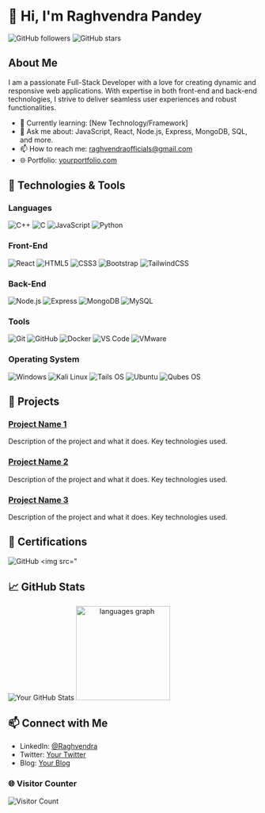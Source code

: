 
# 👋 Hi, I'm Raghvendra Pandey

![GitHub followers](https://img.shields.io/github/followers/raghvendra-official?label=Follow&style=social) ![GitHub stars](https://img.shields.io/github/stars/raghvendra-official?style=social)

## About Me

I am a passionate Full-Stack Developer with a love for creating dynamic and responsive web applications. With expertise in both front-end and back-end technologies, I strive to deliver seamless user experiences and robust functionalities.

- 🌱 Currently learning: [New Technology/Framework]
- 💬 Ask me about: JavaScript, React, Node.js, Express, MongoDB, SQL, and more.
- 📫 How to reach me: [raghvendraofficials@gmail.com](mailto:raghvendraofficials@gmail.com)
- 🌐 Portfolio: [yourportfolio.com](http://yourportfolio.com)

## 🔧 Technologies & Tools

### Languages
![C++](https://img.shields.io/badge/-C++-000?&logo=C%2B%2B&logoColor=white)
![C](https://img.shields.io/badge/-C-000?&logo=C)
![JavaScript](https://img.shields.io/badge/-JavaScript-000?&logo=JavaScript)
![Python](https://img.shields.io/badge/-Python-000?&logo=Python)

### Front-End
![React](https://img.shields.io/badge/-React-000?&logo=React)
![HTML5](https://img.shields.io/badge/-HTML5-000?&logo=HTML5)
![CSS3](https://img.shields.io/badge/-CSS3-000?&logo=CSS3)
![Bootstrap](https://img.shields.io/badge/-Bootstrap-000?&logo=Bootstrap)
![TailwindCSS](https://img.shields.io/badge/-Tailwind%20CSS-000?&logo=Tailwind%20CSS&logoColor=white)

### Back-End
![Node.js](https://img.shields.io/badge/-Node.js-000?&logo=Node.js)
![Express](https://img.shields.io/badge/-Express-000?&logo=Express)
![MongoDB](https://img.shields.io/badge/-MongoDB-000?&logo=MongoDB)
![MySQL](https://img.shields.io/badge/-MySQL-000?&logo=MySQL)

### Tools
![Git](https://img.shields.io/badge/-Git-000?&logo=Git)
![GitHub](https://img.shields.io/badge/-GitHub-000?&logo=Github)
![Docker](https://img.shields.io/badge/-Docker-000?&logo=Docker)
![VS Code](https://img.shields.io/badge/-VS%20Code-000?&logo=Visual%20Studio%20Code)
![VMware](https://img.shields.io/badge/-VMware-000?logo=vmware)


### Operating System

![Windows](https://img.shields.io/badge/-Windows-000?logo=windows)
![Kali Linux](https://img.shields.io/badge/-Kali%20Linux-000?logo=kalilinux)
![Tails OS](https://img.shields.io/badge/-Tails%20OS-000?logo=tails)
![Ubuntu](https://img.shields.io/badge/-Ubuntu-000?&logo=ubuntu)
![Qubes OS](https://img.shields.io/badge/-Qubes%20OS-000?logo=qubes-os)

## 🚀 Projects

### [Project Name 1](https://github.com/yourusername/projectname1)
Description of the project and what it does. Key technologies used.

### [Project Name 2](https://github.com/yourusername/projectname2)
Description of the project and what it does. Key technologies used.

### [Project Name 3](https://github.com/yourusername/projectname3)
Description of the project and what it does. Key technologies used.

## 📑 Certifications

![GitHub](https://img.shields.io/badge/-GitHub%20Foundation-000?logo=github)
<img src="


## 📈 GitHub Stats

![Your GitHub Stats](https://github-readme-stats.vercel.app/api?username=raghvendra-official&show_icons=true&hide_border=true&theme=dark)
<span align="center">
  <img src="https://github-readme-stats.vercel.app/api/top-langs?username=raghvendra-official&locale=en&hide_title=false&layout=compact&card_width=320&langs_count=5&theme=dark&hide_border=false&order=2" height="190" alt="languages graph"  />
</span>


###

## 📫 Connect with Me

- LinkedIn: [@Raghvendra](https://www.linkedin.com/in/raghvendraofficial)
- Twitter: [Your Twitter](https://twitter.com/yourtwitter)
- Blog: [Your Blog](http://yourblog.com)



### 🌐 Visitor Counter

![Visitor Count](https://profile-counter.glitch.me/raghvendra-official/count.svg)

